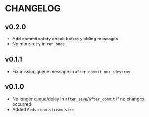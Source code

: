 # CHANGELOG

## v0.2.0
* Add commit safety check before yielding messages
* No more retry in `run_once`

## v0.1.1
* Fix missing queue message in `after_commit on: :destroy`

## v0.1.0
* No longer queue/delay in `after_save`/`after_commit` if no changes occurred
* Added `Redstream.stream_size`
